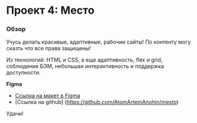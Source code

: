 # Проект 4: Место

### Обзор

Учусь делать красивые, адаптивные, рабочии сайты!
По контенту могу сказть что все права защищены!

Из технологий: HTML и CSS, а еще адаптивность, flex и grid, соблюдение БЭМ, небольшая интерактивность и поддержка доступности.

**Figma**

* [Ссылка на макет в Figma](https://www.figma.com/file/StZjf8HnoeLdiXS7dYrLAh/JavaScript.-Sprint-4)
* [Ссылка на github] (https://github.com/AtomArtemAnohin/mesto)

Удачи!